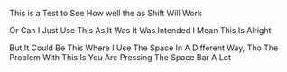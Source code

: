 This is a Test to See How well the <Space> as Shift Will Work

Or Can I Just Use This As It Was It Was Intended I Mean This Is Alright

But It Could Be This Where I Use The Space In A Different Way, Tho The Problem With This Is You Are Pressing The Space Bar A Lot
